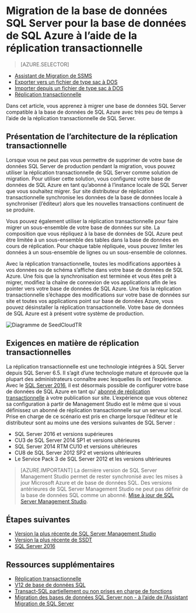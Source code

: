 <properties
   pageTitle="Migrer vers une base de données SQL à l’aide de la réplication transactionnelle | Microsoft Azure"
   description="Base de données de SQL Microsoft Azure, migration de base de données, Importer base de données, la réplication transactionnelle"
   services="sql-database"
   documentationCenter=""
   authors="CarlRabeler"
   manager="jhubbard"
   editor=""/>

<tags
   ms.service="sql-database"
   ms.devlang="NA"
   ms.topic="article"
   ms.tgt_pltfrm="NA"
   ms.workload="sqldb-migrate"
   ms.date="08/23/2016"
   ms.author="carlrab"/>

# <a name="migrate-sql-server-database-to-azure-sql-database-using-transactional-replication"></a>Migration de la base de données SQL Server pour la base de données de SQL Azure à l’aide de la réplication transactionnelle

> [AZURE.SELECTOR]
- [Assistant de Migration de SSMS](sql-database-cloud-migrate-compatible-using-ssms-migration-wizard.md)
- [Exporter vers un fichier de type sac à DOS](sql-database-cloud-migrate-compatible-export-bacpac-ssms.md)
- [Importer depuis un fichier de type sac à DOS](sql-database-cloud-migrate-compatible-import-bacpac-ssms.md)
- [Réplication transactionnelle](sql-database-cloud-migrate-compatible-using-transactional-replication.md)

Dans cet article, vous apprenez à migrer une base de données SQL Server compatible à la base de données de SQL Azure avec très peu de temps à l’aide de la réplication transactionnelle de SQL Server.

## <a name="understanding-the-transactional-replication-architecture"></a>Présentation de l’architecture de la réplication transactionnelle

Lorsque vous ne peut pas vous permettre de supprimer de votre base de données SQL Server de production pendant la migration, vous pouvez utiliser la réplication transactionnelle de SQL Server comme solution de migration. Pour utiliser cette solution, vous configurez votre base de données de SQL Azure en tant qu’abonné à l’instance locale de SQL Server que vous souhaitez migrer. Sur site distributeur de réplication transactionnelle synchronise les données de la base de données locale à synchroniser (l’éditeur) alors que les nouvelles transactions continuent de se produire. 

Vous pouvez également utiliser la réplication transactionnelle pour faire migrer un sous-ensemble de votre base de données sur site. La composition que vous répliquez à la base de données de SQL Azure peut être limitée à un sous-ensemble des tables dans la base de données en cours de réplication. Pour chaque table répliquée, vous pouvez limiter les données à un sous-ensemble de lignes ou un sous-ensemble de colonnes.

Avec la réplication transactionnelle, toutes les modifications apportées à vos données ou de schéma s’affiche dans votre base de données de SQL Azure. Une fois que la synchronisation est terminée et vous êtes prêt à migrer, modifiez la chaîne de connexion de vos applications afin de les pointer vers votre base de données de SQL Azure. Une fois la réplication transactionnelle s’échappe des modifications sur votre base de données sur site et toutes vos applications point sur base de données Azure, vous pouvez désinstaller la réplication transactionnelle. Votre base de données de SQL Azure est à présent votre système de production.

 ![Diagramme de SeedCloudTR](./media/sql-database-cloud-migrate/SeedCloudTR.png)

## <a name="transactional-replication-requirements"></a>Exigences en matière de réplication transactionnelles

La réplication transactionnelle est une technologie intégrées à SQL Server depuis SQL Server 6.5. Il s’agit d’une technologie mature et éprouvée que la plupart des administrateurs connaître avec lesquelles ils ont l’expérience. Avec le [SQL Server 2016](https://www.microsoft.com/en-us/cloud-platform/sql-server), il est désormais possible de configurer votre base de données de SQL Azure en tant qu' [abonné de réplication transactionnelle](https://msdn.microsoft.com/library/mt589530.aspx) à votre publication sur site. L’expérience que vous obtenez sa configuration à partir de Management Studio est le même que si vous définissez un abonné de réplication transactionnelle sur un serveur local. Prise en charge de ce scénario est pris en charge lorsque l’éditeur et le distributeur sont au moins une des versions suivantes de SQL Server :

 - SQL Server 2016 et versions supérieures 
 - CU3 de SQL Server 2014 SP1 et versions ultérieures
 - SQL Server 2014 RTM CU10 et versions ultérieures
 - CU8 de SQL Server 2012 SP2 et versions ultérieures
 - Le Service Pack 3 de SQL Server 2012 et les versions ultérieures


> [AZURE.IMPORTANT] La dernière version de SQL Server Management Studio permet de rester synchronisé avec les mises à jour Microsoft Azure et de base de données SQL. Des versions antérieures de SQL Server Management Studio ne peut pas définir de la base de données SQL comme un abonné. [Mise à jour de SQL Server Management Studio](https://msdn.microsoft.com/library/mt238290.aspx).


## <a name="next-steps"></a>Étapes suivantes

- [Version la plus récente de SQL Server Management Studio](https://msdn.microsoft.com/library/mt238290.aspx)
- [Version la plus récente de SSDT](https://msdn.microsoft.com/library/mt204009.aspx)
- [SQL Server 2016](https://www.microsoft.com/en-us/cloud-platform/sql-server)

## <a name="additional-resources"></a>Ressources supplémentaires

- [Réplication transactionnelle](https://msdn.microsoft.com/library/mt589530.aspx)
- [V12 de base de données SQL](sql-database-v12-whats-new.md)
- [Transact-SQL partiellement ou non prises en charge de fonctions](sql-database-transact-sql-information.md)
- [Migration des bases de données SQL Server non - à l’aide de l’Assistant Migration de SQL Server](http://blogs.msdn.com/b/ssma/)
